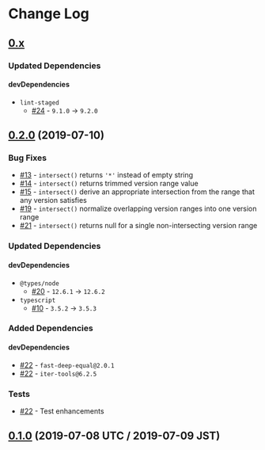 # Change Log

## [0.x]

### Updated Dependencies

#### devDependencies

* `lint-staged`
    * [#24] - `9.1.0` -> `9.2.0`

[0.x]: https://github.com/sounisi5011/semver-range-intersect/compare/v0.2.0...HEAD
[#24]: https://github.com/sounisi5011/semver-range-intersect/pull/24

## [0.2.0] (2019-07-10)

### Bug Fixes

* [#13] - `intersect()` returns `'*'` instead of empty string
* [#14] - `intersect()` returns trimmed version range value
* [#15] - `intersect()` derive an appropriate intersection from the range that any version satisfies
* [#19] - `intersect()` normalize overlapping version ranges into one version range
* [#21] - `intersect()` returns null for a single non-intersecting version range

### Updated Dependencies

#### devDependencies

* `@types/node`
    * [#20] - `12.6.1` -> `12.6.2`
* `typescript`
    * [#10] - `3.5.2` -> `3.5.3`

### Added Dependencies

#### devDependencies

* [#22] - `fast-deep-equal@2.0.1`
* [#22] - `iter-tools@6.2.5`

### Tests

* [#22] - Test enhancements

[#10]: https://github.com/sounisi5011/semver-range-intersect/pull/10
[#13]: https://github.com/sounisi5011/semver-range-intersect/pull/13
[#14]: https://github.com/sounisi5011/semver-range-intersect/pull/14
[#15]: https://github.com/sounisi5011/semver-range-intersect/pull/15
[#19]: https://github.com/sounisi5011/semver-range-intersect/pull/19
[#20]: https://github.com/sounisi5011/semver-range-intersect/pull/20
[#21]: https://github.com/sounisi5011/semver-range-intersect/pull/21
[#22]: https://github.com/sounisi5011/semver-range-intersect/pull/22
[0.2.0]: https://github.com/sounisi5011/semver-range-intersect/compare/v0.1.0...v0.2.0

## [0.1.0] (2019-07-08 UTC / 2019-07-09 JST)

[0.1.0]: https://github.com/sounisi5011/semver-range-intersect/compare/v0.0.0...v0.1.0
